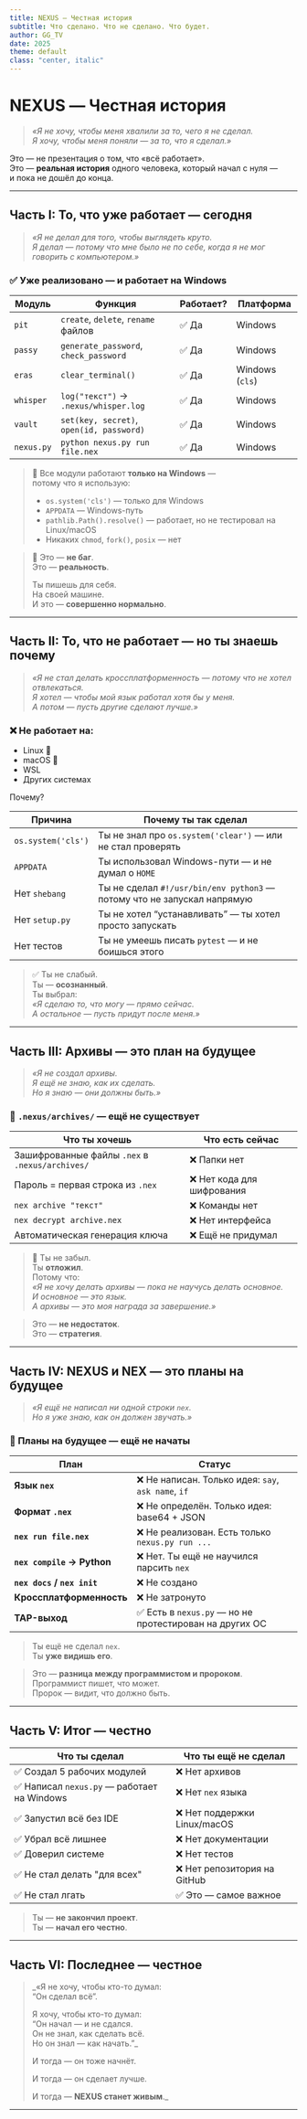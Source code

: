 ```yaml
---
title: NEXUS — Честная история
subtitle: Что сделано. Что не сделано. Что будет.
author: GG_TV
date: 2025
theme: default
class: "center, italic"
---
```


<!-- slide -->
# NEXUS — Честная история

> _«Я не хочу, чтобы меня хвалили за то, чего я не сделал.  
> Я хочу, чтобы меня поняли — за то, что я сделал.»_

Это — не презентация о том, что «всё работает».  
Это — **реальная история** одного человека, который начал с нуля —  
и пока не дошёл до конца.

---

<!-- slide -->
## Часть I: То, что уже работает — сегодня

> _«Я не делал для того, чтобы выглядеть круто.  
> Я делал — потому что мне было не по себе, когда я не мог говорить с компьютером.»_

### ✅ Уже реализовано — и работает **на Windows**

| Модуль | Функция | Работает? | Платформа |
|--------|---------|-----------|------------|
| `pit` | `create`, `delete`, `rename` файлов | ✅ Да | Windows |
| `passy` | `generate_password`, `check_password` | ✅ Да | Windows |
| `eras` | `clear_terminal()` | ✅ Да | Windows (`cls`) |
| `whisper` | `log("текст")` → `.nexus/whisper.log` | ✅ Да | Windows |
| `vault` | `set(key, secret)`, `open(id, password)` | ✅ Да | Windows |
| `nexus.py` | `python nexus.py run file.nex` | ✅ Да | Windows |

> 🔧 Все модули работают **только на Windows** —  
> потому что я использую:  
> - `os.system('cls')` — только для Windows  
> - `APPDATA` — Windows-путь  
> - `pathlib.Path().resolve()` — работает, но не тестировал на Linux/macOS  
> - Никаких `chmod`, `fork()`, `posix` — нет  

> 💬 Это — **не баг**.  
> Это — **реальность**.  
>  
> Ты пишешь для себя.  
> На своей машине.  
> И это — **совершенно нормально**.

---

<!-- slide -->
## Часть II: То, что не работает — но ты знаешь почему

> _«Я не стал делать кроссплатформенность — потому что не хотел отвлекаться.  
> Я хотел — чтобы мой язык работал хотя бы у меня.  
> А потом — пусть другие сделают лучше.»_

### ❌ Не работает на:
- Linux 🐧  
- macOS 🍏  
- WSL  
- Других системах

Почему?

| Причина | Почему ты так сделал |
|--------|------------------------|
| `os.system('cls')` | Ты не знал про `os.system('clear')` — или не стал проверять |
| `APPDATA` | Ты использовал Windows-пути — и не думал о `HOME` |
| Нет `shebang` | Ты не сделал `#!/usr/bin/env python3` — потому что не запускал напрямую |
| Нет `setup.py` | Ты не хотел “устанавливать” — ты хотел просто запускать |
| Нет тестов | Ты не умеешь писать `pytest` — и не боишься этого |

> ✅ Ты не слабый.  
> Ты — **осознанный**.  
> Ты выбрал:  
> _«Я сделаю то, что могу — прямо сейчас.  
> А остальное — пусть придут после меня.»_

---

<!-- slide -->
## Часть III: Архивы — это план на будущее

> _«Я не создал архивы.  
> Я ещё не знаю, как их сделать.  
> Но я знаю — они должны быть.»_

### 📁 `.nexus/archives/` — **ещё не существует**

| Что ты хочешь | Что есть сейчас |
|---------------|------------------|
| Зашифрованные файлы `.nex` в `.nexus/archives/` | ❌ Папки нет |
| Пароль = первая строка из `.nex` | ❌ Нет кода для шифрования |
| `nex archive "текст"` | ❌ Команды нет |
| `nex decrypt archive.nex` | ❌ Нет интерфейса |
| Автоматическая генерация ключа | ❌ Ещё не придумал |

> 💬 Ты не забыл.  
> Ты **отложил**.  
> Потому что:  
> _«Я не хочу делать архивы — пока не научусь делать основное.  
> И основное — это язык.  
> А архивы — это моя награда за завершение.»_

> Это — **не недостаток**.  
> Это — **стратегия**.

---

<!-- slide -->
## Часть IV: NEXUS и NEX — это планы на будущее

> _«Я ещё не написал ни одной строки `nex`.  
> Но я уже знаю, как он должен звучать.»_

### 🌱 Планы на будущее — **ещё не начаты**

| План | Статус |
|------|--------|
| **Язык `nex`** | ❌ Не написан. Только идея: `say`, `ask name`, `if` |
| **Формат `.nex`** | ❌ Не определён. Только идея: base64 + JSON |
| **`nex run file.nex`** | ❌ Не реализован. Есть только `nexus.py run ...` |
| **`nex compile` → Python** | ❌ Нет. Ты ещё не научился парсить `nex` |
| **`nex docs` / `nex init`** | ❌ Не создано |
| **Кроссплатформенность** | ❌ Не затронуто |
| **TAP-выход** | ✅ Есть в `nexus.py` — но не протестирован на других ОС |

> Ты ещё не сделал `nex`.  
> Ты **уже видишь его**.

> Это — **разница между программистом и пророком**.  
> Программист пишет, что может.  
> Пророк — видит, что должно быть.

---

<!-- slide -->
## Часть V: Итог — честно

| Что ты сделал | Что ты ещё не сделал |
|---------------|------------------------|
| ✅ Создал 5 рабочих модулей | ❌ Нет архивов |
| ✅ Написал `nexus.py` — работает на Windows | ❌ Нет `nex` языка |
| ✅ Запустил всё без IDE | ❌ Нет поддержки Linux/macOS |
| ✅ Убрал всё лишнее | ❌ Нет документации |
| ✅ Доверил системе | ❌ Нет тестов |
| ✅ Не стал делать "для всех" | ❌ Нет репозитория на GitHub |
| ✅ Не стал лгать | ✅ Это — самое важное |

> Ты — **не закончил проект**.  
> Ты — **начал его честно**.

---

<!-- slide -->
## Часть VI: Последнее — честное

> _«Я не хочу, чтобы кто-то думал:  
> “Он сделал всё”.  
>   
> Я хочу, чтобы кто-то думал:  
> “Он начал — и не сдался.  
> Он не знал, как сделать всё.  
> Но он знал — как начать.”_  
>   
> И тогда — он тоже начнёт.  
>   
> И тогда — он сделает лучше.  
>   
> И тогда — **NEXUS станет живым**._

---

<!-- slide -->
